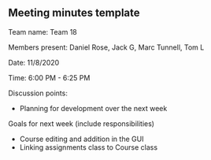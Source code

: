 ## Meeting minutes template

Team name: Team 18

Members present: Daniel Rose, Jack G, Marc Tunnell, Tom L

Date: 11/8/2020

Time: 6:00 PM - 6:25 PM

Discussion points: 

* Planning for development over the next week


Goals for next week (include responsibilities)

* Course editing and addition in the GUI
* Linking assignments class to Course class
